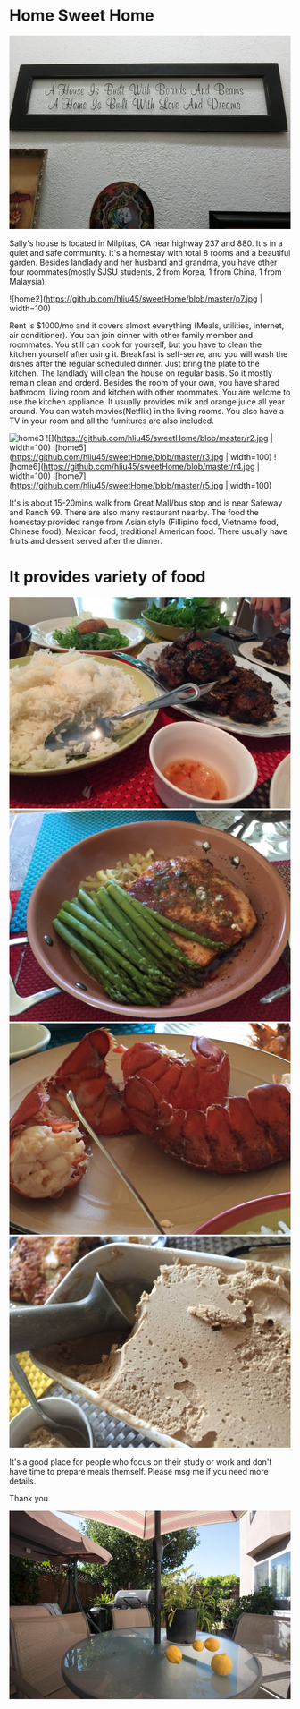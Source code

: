 # Home Sweet Home

![Home Sweet Home](https://github.com/hliu45/sweetHome/blob/master/CIMG2440.JPG)

Sally's house is located in Milpitas, CA near highway 237 and 880. It's in a quiet and safe community. It's a homestay with total 8 rooms and a beautiful garden. Besides landlady and her husband and grandma, you have other four roommates(mostly SJSU students, 2 from Korea, 1 from China, 1 from Malaysia).

![home2](https://github.com/hliu45/sweetHome/blob/master/p7.jpg | width=100)

Rent is $1000/mo and it covers almost everything (Meals, utilities, internet, air conditioner). You can join dinner with other family member and roommates. You still can cook for yourself, but you have to clean the kitchen yourself after using it. Breakfast is self-serve, and you will wash the dishes after the regular scheduled dinner. Just bring the plate to the kitchen. The landlady will clean the house on regular basis. So it mostly remain clean and orderd. Besides the room of your own, you have shared bathroom, living room and kitchen with other roommates. You are welcme to use the kitchen appliance. It usually provides milk and orange juice all year around. You can watch movies(Netflix) in the living rooms. You also have a TV in your room and all the furnitures are also included. 

![home3](https://github.com/hliu45/sweetHome/blob/master/r1.jpg)
![](https://github.com/hliu45/sweetHome/blob/master/r2.jpg | width=100)
![home5](https://github.com/hliu45/sweetHome/blob/master/r3.jpg | width=100)
![home6](https://github.com/hliu45/sweetHome/blob/master/r4.jpg | width=100)
![home7](https://github.com/hliu45/sweetHome/blob/master/r5.jpg | width=100)

It's is about 15-20mins walk from Great Mall/bus stop and is near Safeway and Ranch 99. There are also many restaurant nearby. The food the homestay provided range from Asian style (Fillipino food, Vietname food, Chinese food), Mexican food, traditional American food. There usually have fruits and dessert served after the dinner.

# It provides variety of food
![food1](https://github.com/hliu45/sweetHome/blob/master/f1.jpg)
![food2](https://github.com/hliu45/sweetHome/blob/master/f2.jpg)
![food3](https://github.com/hliu45/sweetHome/blob/master/f4.jpg)
![food4](https://github.com/hliu45/sweetHome/blob/master/f5.jpg)

It's a good place for people who focus on their study or work and don't have time to prepare meals themself. Please msg me if you need more details.

Thank you.

![hom45](https://github.com/hliu45/sweetHome/blob/master/p6.jpg)
